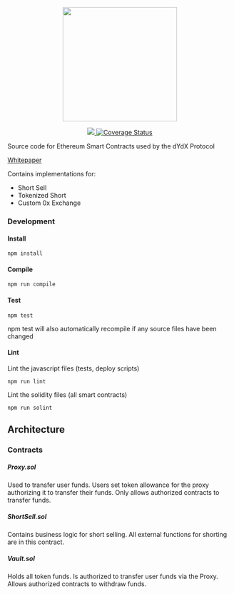 <p align="center"><img src="https://dydx.exchange/images/logo.png" width="256" /></p>

<p align="center">
  <a href="https://circleci.com/gh/dydxexchange/protocol">
    <img src="https://circleci.com/gh/dydxexchange/protocol/tree/master.svg?style=svg&circle-token=5f772dae891383f1bda6e3d8745f9bbefaf1d0d9" />
  </a>
  <a href='https://coveralls.io/github/dydxexchange/protocol?branch=master'>
    <img src='https://coveralls.io/repos/github/dydxexchange/protocol/badge.svg?branch=master&amp;t=JIClRe' alt='Coverage Status' />
  </a>
</p>

Source code for Ethereum Smart Contracts used by the dYdX Protocol

[Whitepaper](https://whitepaper.dydx.exchange)

Contains implementations for:

- Short Sell
- Tokenized Short
- Custom 0x Exchange

### Development

#### Install

```
npm install
```

#### Compile

```
npm run compile
```

#### Test

```
npm test
```
npm test will also automatically recompile if any source files have been changed

#### Lint

Lint the javascript files (tests, deploy scripts)
```
npm run lint
```


Lint the solidity files (all smart contracts)
```
npm run solint
```

## Architecture

### Contracts

##### Proxy.sol

Used to transfer user funds. Users set token allowance for the proxy authorizing it to transfer their funds. Only allows authorized contracts to transfer funds.

##### ShortSell.sol

Contains business logic for short selling. All external functions for shorting are in this contract.

##### Vault.sol

Holds all token funds. Is authorized to transfer user funds via the Proxy. Allows authorized contracts to withdraw funds.
